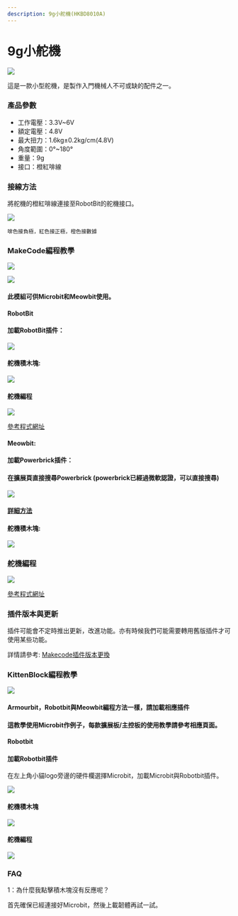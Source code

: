 ```yaml
---
description: 9g小舵機(HKBD8010A)
---
```


# 9g小舵機

![](https://kittenbothk.readthedocs.io/en/latest/\_images/9gservo.png)

這是一款小型舵機，是製作入門機械人不可或缺的配件之一。

### 產品參數

* 工作電壓：3.3V\~6V
* 額定電壓：4.8V
* 最大扭力：1.6kg±0.2kg/cm(4.8V)
* 角度範圍：0°\~180°
* 重量：9g
* 接口：橙紅啡線

### 接線方法

將舵機的橙紅啡線連接至RobotBit的舵機接口。

![](https://kittenbothk.readthedocs.io/en/latest/\_images/9gservo\_con.png)

```
啡色接負極，紅色接正極，橙色接數據
```

### MakeCode編程教學

![](https://kittenbothk.readthedocs.io/en/latest/\_images/mcbanner17.png)

![](https://kittenbothk.readthedocs.io/en/latest/\_images/acbanner3.png)

#### 此模組可供Microbit和Meowbit使用。

#### RobotBit

#### 加載RobotBit插件：

![](https://kittenbothk.readthedocs.io/en/latest/\_images/robotbitExtension.png)

#### 舵機積木塊:

![](https://kittenbothk.readthedocs.io/en/latest/\_images/9gservo\_block.png)

#### 舵機編程

![](https://kittenbothk.readthedocs.io/en/latest/\_images/9gservo\_code.png)

[參考程式網址](https://makecode.microbit.org/\_XkbgVe1cjV9A)

#### Meowbit:

#### 加載Powerbrick插件：

#### 在擴展頁直接搜尋Powerbrick (powerbrick已經過微軟認證，可以直接搜尋)

![](https://kittenbothk.readthedocs.io/en/latest/\_images/powerbrick\_search2.png)

#### [詳細方法](../makecode/kittenbotandmakecode.md)

#### 舵機積木塊:

![](https://kittenbothk.readthedocs.io/en/latest/\_images/9gservo\_block1.png)

### 舵機編程

![](https://kittenbothk.readthedocs.io/en/latest/\_images/9gservo\_code\_meow.png)

[參考程式網址](https://makecode.com/\_bg8TEK38jP6a)

### 插件版本與更新

插件可能會不定時推出更新，改進功能。亦有時候我們可能需要轉用舊版插件才可使用某些功能。

詳情請參考: [Makecode插件版本更換](../makecode/makecodeextupdate.md)

### KittenBlock編程教學

![](https://kittenbothk.readthedocs.io/en/latest/\_images/kbbanner12.png)

#### Armourbit，Robotbit與Meowbit編程方法一樣，請加載相應插件

#### 這教學使用Microbit作例子，每款擴展板/主控板的使用教學請參考相應頁面。

#### Robotbit

#### 加載Robotbit插件

在左上角小貓logo旁邊的硬件欄選擇Microbit，加載Microbit與Robotbit插件。

![](https://kittenbothk.readthedocs.io/en/latest/\_images/addRB3.png)

#### 舵機積木塊

![](https://kittenbothk.readthedocs.io/en/latest/\_images/kbservoblocks.png)

#### 舵機編程

![](https://kittenbothk.readthedocs.io/en/latest/\_images/sg90\_robotbit\_kb\_code.png)

### FAQ

1：為什麼我點擊積木塊沒有反應呢？

首先確保已經連接好Microbit，然後上載韌體再試一試。
